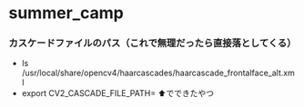 # summer_camp

### カスケードファイルのパス（これで無理だったら直接落としてくる）
+ ls /usr/local/share/opencv4/haarcascades/haarcascade_frontalface_alt.xml
+ export CV2_CASCADE_FILE_PATH= ⬆︎でできたやつ
